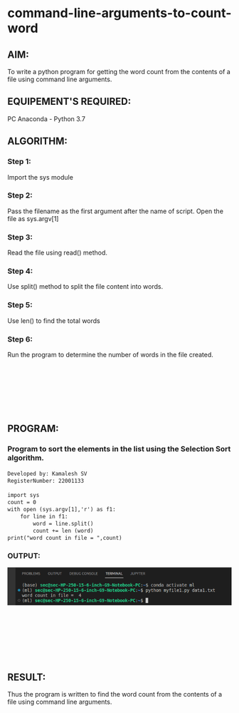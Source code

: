 # command-line-arguments-to-count-word
## AIM:
To write a python program for getting the word count from the contents of a file using command line arguments.
## EQUIPEMENT'S REQUIRED: 
PC
Anaconda - Python 3.7
## ALGORITHM: 
### Step 1:
Import the sys module

### Step 2:
Pass the filename as the first argument after the name of script. Open the file as sys.argv[1]
 
### Step 3: 
Read the file using read() method.

### Step 4:
Use split() method to split the file content into words.

### Step 5:
Use len() to find the total words

### Step 6:
Run the program to determine the number of words in the file created.


<br>

<br>

<br>

<br>

<br>


<br>

## PROGRAM: 
### Program to sort the elements in the list using the Selection Sort algorithm.
```
Developed by: Kamalesh SV
RegisterNumber: 22001133

import sys
count = 0
with open (sys.argv[1],'r') as f1:
    for line in f1:
        word = line.split()
        count += len (word)
print("word count in file = ",count)
```
### OUTPUT:
![OUTPUT](./output1.png)


<br>

<br>

<br>

<br>

<br>

<br>

## RESULT:
Thus the program is written to find the word count from the contents of a file using command line arguments.
